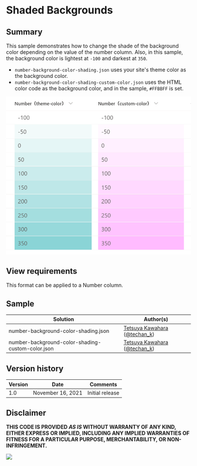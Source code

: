 # Shaded Backgrounds

## Summary
This sample demonstrates how to change the shade of the background color depending on the value of the number column. Also, in this sample, the background color is lightest at `-100` and darkest at `350`.

- `number-background-color-shading.json` uses your site's theme color as the background color.
- `number-background-color-shading-custom-color.json` uses the HTML color code as the background color, and in the sample, `#FFBBFF` is set.

![screenshot of the sample](./assets/screenshot.png)

## View requirements

This format can be applied to a Number column.

## Sample

Solution|Author(s)
--------|---------
number-background-color-shading.json | [Tetsuya Kawahara](https://github.com/tecchan1107) ([@techan_k](https://twitter.com/techan_k))
number-background-color-shading-custom-color.json | [Tetsuya Kawahara](https://github.com/tecchan1107) ([@techan_k](https://twitter.com/techan_k))

## Version history

Version |Date             |Comments
--------|-----------------|----------------
1.0     |November 16, 2021|Initial release

## Disclaimer
**THIS CODE IS PROVIDED *AS IS* WITHOUT WARRANTY OF ANY KIND, EITHER EXPRESS OR IMPLIED, INCLUDING ANY IMPLIED WARRANTIES OF FITNESS FOR A PARTICULAR PURPOSE, MERCHANTABILITY, OR NON-INFRINGEMENT.**

<img src="https://pnptelemetry.azurewebsites.net/list-formatting/column-samples/number-background-color-shading" />